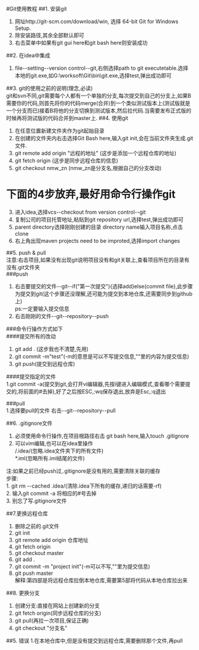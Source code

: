#Git使用教程
##1. 安装git  
1. 网址http://git-scm.com/download/win, 选择 64-bit Git for Windows Setup.  
2. 除安装路径,其余全部默认即可  
3. 右击菜单中如果有git gui here和git bash here则安装成功


##2. 在idea中集成  
1. file--setting--version control--git,右侧选择path to git executetable.选择本地的git.exe,如G:\worksoft\Git\bin\git.exe,选择test,弹出成功即可  

##3. git的使用之前的说明(理念,必读)  
git和svn不同,git需要每个人都有一个单独的分支,每次提交到自己的分支上,如果B需要你的代码,则首先将你的代码merge(合并)到一个类似测试版本上(测试版就是一个分支而已)接着B将他的分支切换到测试版本,然后拉代码.当需要发布正式版的时候再将测试版的代码合并到master上.
##4. 使用git
1. 在任意位置新建文件夹作为git起始目录  
2. 在创建的文件夹内右击选择Git Bash here,输入git init,会在当前文件夹生成.git文件.  
3. git remote add origin "远程的地址" (这步是添加一个远程仓库的地址)  
4. git fetch origin (这步是同步远程仓库的信息)  
5. git checkout nmw_zn (nmw_zn是分支名,根据自己的分支改动)  
 

下面的4步放弃,最好用命令行操作git  
==
3. 进入idea,选择vcs--checkout from version control--git  
4. 复制公司的项目托管地址,粘贴到git repository url,选择test,弹出成功即可  
5. parent directory选择刚刚创建的目录 directory name输入项目名称,点击clone  
6. 右上角出现maven projects need to be improted,选择import changes 


##5. push & pull  
注意:右击项目,如果没有出现git说明项目没有和git关联上,查看项目所在的目录有没有.git文件夹  
###push
1. 右击要提交的文件--git--if("第一次提交"){选择add}else{commit file},此步骤为提交到git(这个步骤还没理解,还可能为提交到本地仓库,还需要同步到github上)  
ps:一定要输入提交信息
2. 右击刚刚的文件--git--repository--push  
 
###命令行操作方式如下  
####提交所有的改动  
1. git add . (这步我也不清楚,先用)  
2. git commit -m"test"(-m的意思是可以不写提交信息,""里的内容为提交信息)  
3. git push(提交到远程仓库)  
 
####提交指定的文件  
1.git commit -a(提交到git,会打开vi编辑器,先按i键进入编辑模式,查看哪个需要提交的,将前面的#去掉),好了之后按ESC,:wq保存退出,放弃是Esc,:q退出


###pull  
1.选择要pull的文件 右击--git--repository--pull  


##6. .gitignore文件  
1. 必须使用命令行操作,在项目根路径右击 git bash here,输入touch .gitignore  
2. 可以vim编辑,也可以在idea里操作  
/.idea/(忽略.idea文件夹下的所有文件)  
*.iml(忽略所有.iml结尾的文件)  


注:如果之前已经push过,.gitignore是没有用的,需要清除关联的缓存  
步骤:  
    1. git rm --cached .idea/(清除.idea下所有的缓存,递归的话需要-rf)  
    2. 输入git commit -a 将相应的#号去掉  
    3. 别忘了写.gitignore文件  
    
##7.更换远程仓库  
1. 删除之前的.git文件  
2. git init  
3. git remote add origin 仓库地址  
4. git fetch origin 
5. git checkout master
6. git add .  
7. git commit -m "project init"(-m可以不写,""里为提交信息)  
8. git push master  
解释:第四部是将远程仓库拉倒本地仓库,需要第5部将代码从本地仓库拉出来  

##8. 更换分支  
1. 创建分支:直接在网站上创建新的分支  
2. git fetch origin(同步远程仓库的分支)  
3. git pull(再拉一次项目,保证正确)  
4. git checkout "分支名"  

##5. 错误
1.在本地仓库中,但是没有提交到远程仓库,需要删除那个文件,再pull
